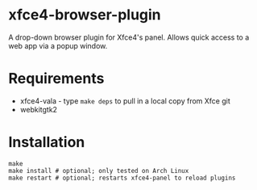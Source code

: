 xfce4-browser-plugin
====================

A drop-down browser plugin for Xfce4's panel. Allows quick access to a web app via a popup window.

Requirements
============

* xfce4-vala - type `make deps` to pull in a local copy from Xfce git
* webkitgtk2

Installation
============

    make
    make install # optional; only tested on Arch Linux
    make restart # optional; restarts xfce4-panel to reload plugins
